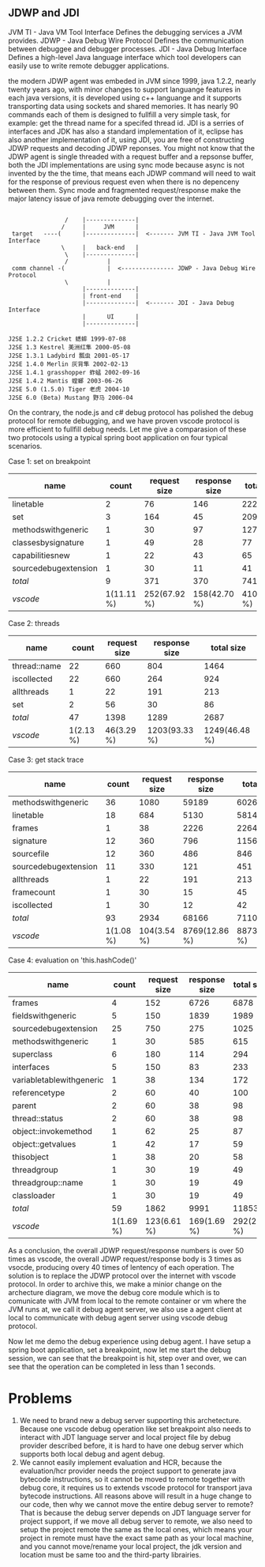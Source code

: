 ## JDWP and JDI



JVM TI - Java VM Tool Interface
    Defines the debugging services a JVM provides.
JDWP - Java Debug Wire Protocol
    Defines the communication between debuggee and debugger processes.
JDI - Java Debug Interface
    Defines a high-level Java language interface which tool developers can easily use to write remote debugger applications.

the modern JDWP agent was embeded in JVM since 1999, java 1.2.2, nearly twenty years ago,  with minor changes to support languange features in each java versions, it is developed using c++ languange and it supports transporting data using sockets and shared memories. It has nearly 90 commands each of them is designed to fullfill a very simple task, for example: get the thread name for a specifed thread id. JDI is a serries of interfaces and JDK has also a standard implementation of it, eclipse has also another implementation of it, using JDI, you are free of constructing JDWP requests and decoding JDWP reponses. You might not know that the JDWP agent is single threaded with a request buffer and a repsonse buffer, both the JDI implementations are using sync mode because async is not invented by the the time, that means each JDWP command will need to wait for the response of previous request even when there is no depenceny between them. Sync mode and fragmented request/response make the major latency issue of java remote debugging over the internet. 



```

                /    |--------------|
               /     |     JVM      |
 target   ----(      |--------------|  <------- JVM TI - Java JVM Tool Interface
               \     |   back-end   |
                \    |--------------|
                /           |
 comm channel -(            |  <--------------- JDWP - Java Debug Wire Protocol
                \           |
                     |--------------|
                     | front-end    |
                     |--------------|  <------- JDI - Java Debug Interface
                     |      UI      |
                     |--------------|
```


    J2SE 1.2.2 Cricket 蟋蟀 1999-07-08
    J2SE 1.3 Kestrel 美洲红隼 2000-05-08
    J2SE 1.3.1 Ladybird 瓢虫 2001-05-17
    J2SE 1.4.0 Merlin 灰背隼 2002-02-13
    J2SE 1.4.1 grasshopper 蚱蜢 2002-09-16
    J2SE 1.4.2 Mantis 螳螂 2003-06-26
    J2SE 5.0 (1.5.0) Tiger 老虎 2004-10
    J2SE 6.0 (Beta) Mustang 野马 2006-04




On the contrary, the node.js and c# debug protocol has polished the debug protocol for remote debugging, and we have proven vscode protocol is more efficient to fullfill debug needs. Let me give a comparasion of these two protocols using a typical spring boot application on four typical scenarios.


Case 1: set on breakpoint


name | count | request size | response size| total size
---- | --- | --- | --- | ---
linetable|2|76|146|222
set|3|164|45|209
methodswithgeneric|1|30|97|127
classesbysignature|1|49|28|77
capabilitiesnew|1|22|43|65
sourcedebugextension|1|30|11|41
*total*|9|371|370|741
*vscode*|1(11.11 %)|252(67.92 %)|158(42.70 %)|410(55.33 %)

Case 2: threads

name | count | request size | response size| total size
---- | --- | --- | --- | ---
thread::name|22|660|804|1464
iscollected|22|660|264|924
allthreads|1|22|191|213
set|2|56|30|86
*total*|47|1398|1289|2687
*vscode*|1(2.13 %)|46(3.29 %)|1203(93.33 %)|1249(46.48 %)

Case 3: get stack trace

name | count | request size | response size| total size
---- | --- | --- | --- | ---
methodswithgeneric|36|1080|59189|60269
linetable|18|684|5130|5814
frames|1|38|2226|2264
signature|12|360|796|1156
sourcefile|12|360|486|846
sourcedebugextension|11|330|121|451
allthreads|1|22|191|213
framecount|1|30|15|45
iscollected|1|30|12|42
*total*|93|2934|68166|71100
*vscode*|1(1.08 %)|104(3.54 %)|8769(12.86 %)|8873(12.48 %)

Case 4: evaluation on 'this.hashCode()'

name | count | request size | response size| total size
---- | --- | --- | --- | ---
frames|4|152|6726|6878
fieldswithgeneric|5|150|1839|1989
sourcedebugextension|25|750|275|1025
methodswithgeneric|1|30|585|615
superclass|6|180|114|294
interfaces|5|150|83|233
variabletablewithgeneric|1|38|134|172
referencetype|2|60|40|100
parent|2|60|38|98
thread::status|2|60|38|98
object::invokemethod|1|62|25|87
object::getvalues|1|42|17|59
thisobject|1|38|20|58
threadgroup|1|30|19|49
threadgroup::name|1|30|19|49
classloader|1|30|19|49
*total*|59|1862|9991|11853
*vscode*|1(1.69 %)|123(6.61 %)|169(1.69 %)|292(2.46 %)


As a conclusion, the overall JDWP request/response numbers is over 50 times as vscode, the overall JDWP request/response body is 3 times as vsocde, producing overy 40 times of lentency of each operation. The solution is to replace the JDWP protocol over the internet with vscode protocol. In order to archive this, we make a minior change on the archecture diagram, we move the debug core module which is to comunicate with JVM  from local to the remote container or vm where the JVM runs at, we call it debug agent server,  we also use a agent client at local to communicate with debug agent server using vscode debug protocol.

Now let me demo the debug experience using debug agent.
I have setup a spring boot application, set a breakpoint, now let me start the debug session, we can see that the breakpoint is hit, step over and over, we can see that the operation can be completed in less than 1 seconds.

# Problems
1. We need to brand new a debug server supporting this archetecture. Because one vscode debug operation like set breakpoint also needs to interact with JDT language server and local project file by debug provider described before, it is hard to have one debug server which supports both local debug and agent debug.
2. We cannot easily implement evaluation and HCR, because the evaluation/hcr provider needs the project support to generate java bytecode instructions, so it cannot be moved to remote together with debug core, it requires us to extends vscode protocol for transport java bytecode instructions. 
All reasons above will result in a huge change to our code, then why we cannot move the entire debug server to remote? That is because the debug server depends on JDT language server for project support, if we move all debug server to remote, we also need to setup the project remote the same as the local ones, which means your project in remote must have the exact same path as your local machine, and you cannot move/rename your local project, the jdk version and location must be same too and the third-party librairies.


